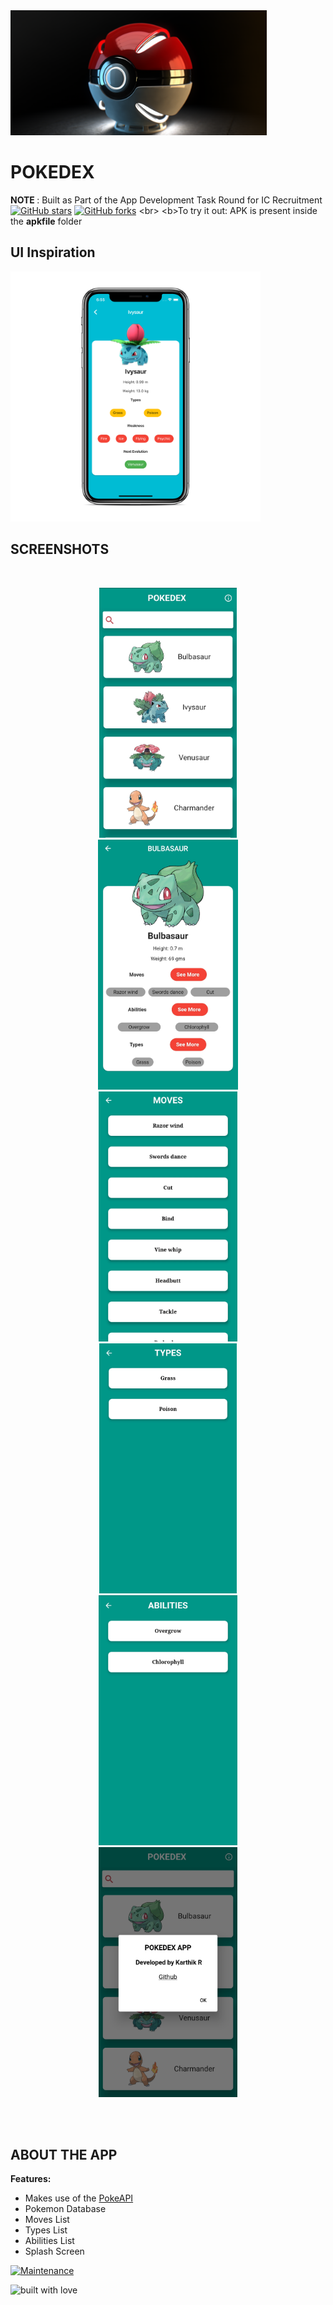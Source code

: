 
  

<img src="https://github.com/L3thal14/Pokedex/blob/master/assets/images/pokeball.png?raw=true" height="200" /> 			

#	POKEDEX

<b>NOTE </b> :  Built as Part of the App Development Task Round for IC Recruitment
<br>
[![GitHub stars](https://img.shields.io/github/stars/L3thal14/Pokedex.svg?logo=github)]([https://github.com/L3thal14/Pokedex/stargazers](https://github.com/L3thal14/Pokedex/stargazers)) [![GitHub forks](https://img.shields.io/github/forks/L3thal14/Pokedex.svg?logo=github&color=teal)]([https://github.com/L3thal14/Covid-19-Tracker/network/](https://github.com/L3thal14/Pokedex/network/))
<br>
<b>To try it out:</b> APK is present inside the <b>apkfile</b> folder
<br>
## UI Inspiration
<img src="https://github.com/iampawan/PokemonApp/blob/master/ss.png?raw=true" alt="Demo Video" height="400" />
<br>

## SCREENSHOTS

<br>
<p align="center">
  <img src="https://github.com/L3thal14/Pokedex/blob/master/assets/screenshots/homepage.jpg?raw=true"  height="400" />  
  <br>
	  <img src="https://github.com/L3thal14/Pokedex/blob/master/assets/screenshots/pokeinfo.jpg?raw=true"  height="400" />
<br>
   <img src="https://github.com/L3thal14/Pokedex/blob/master/assets/screenshots/moveslist.jpg?raw=true"  height="400" />
  <br>
	  <img src="https://github.com/L3thal14/Pokedex/blob/master/assets/screenshots/typelist.jpg?raw=true"  height="400" />
	<br>
  	  <img src="https://github.com/L3thal14/Pokedex/blob/master/assets/screenshots/abilitylist.jpg?raw=true"  height="400" />
  <br>
  <img src="https://github.com/L3thal14/Pokedex/blob/master/assets/screenshots/IMG_20200823_200550.jpg?raw=true"  height="400" />
  <br>
  
  <br>
  
</p>
<br>

##  ABOUT THE APP

<b> Features: </b>
<ul>
   <li> Makes use of the <a href="https://pokeapi.co/">PokeAPI</a> </li>
   <li> Pokemon Database
   <li> Moves List</li>
   <li> Types List</li>
   <li> Abilities List</li>
   <li> Splash Screen </li>
</ul>



[![Maintenance](https://img.shields.io/maintenance/yes/2020?color=green&logo=github)](https://github.com/L3thal14)



![built with love](https://forthebadge.com/images/badges/built-with-love.svg)  

